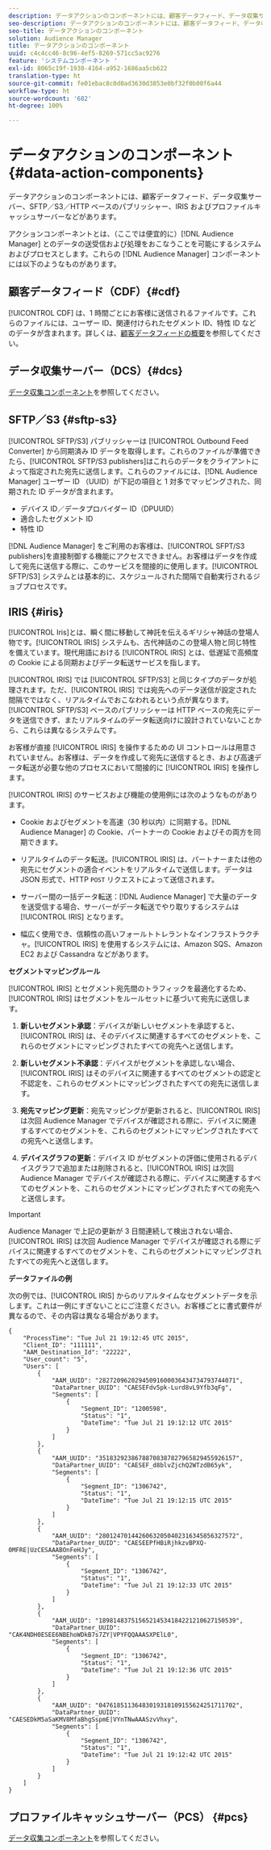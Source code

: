 ```yaml
---
description: データアクションのコンポーネントには、顧客データフィード、データ収集サーバー、SFTP／S3／HTTP ベースのパブリッシャー、IRIS およびプロファイルキャッシュサーバーなどがあります。
seo-description: データアクションのコンポーネントには、顧客データフィード、データ収集サーバー、SFTP／S3／HTTP ベースのパブリッシャー、IRIS およびプロファイルキャッシュサーバーなどがあります。
seo-title: データアクションのコンポーネント
solution: Audience Manager
title: データアクションのコンポーネント
uuid: c4c4cc46-8c96-4ef5-8269-571cc5ac9276
feature: 'システムコンポーネント '
exl-id: 8065c19f-1930-4164-a952-1686aa5cb622
translation-type: ht
source-git-commit: fe01ebac8c0d0ad3630d3853e0bf32f0b00f6a44
workflow-type: ht
source-wordcount: '682'
ht-degree: 100%

---
```


# データアクションのコンポーネント {#data-action-components}

データアクションのコンポーネントには、顧客データフィード、データ収集サーバー、SFTP／S3／HTTP ベースのパブリッシャー、IRIS およびプロファイルキャッシュサーバーなどがあります。

<!-- 

c_compact.xml

 -->

アクションコンポーネントとは、（ここでは便宜的に）[!DNL Audience Manager] とのデータの送受信および処理をおこなうことを可能にするシステムおよびプロセスとします。これらの [!DNL Audience Manager] コンポーネントには以下のようなものがあります。

## 顧客データフィード（CDF）{#cdf}

[!UICONTROL CDF] は、1 時間ごとにお客様に送信されるファイルです。これらのファイルには、ユーザー ID、関連付けられたセグメント ID、特性 ID などのデータが含まれます。詳しくは、[顧客データフィードの概要](../../features/cdf-files.md)を参照してください。

## データ収集サーバー（DCS）{#dcs}

[データ収集コンポーネント](../../reference/system-components/components-data-collection.md)を参照してください。

## SFTP／S3 {#sftp-s3}

[!UICONTROL SFTP/S3] パブリッシャーは [!UICONTROL Outbound Feed Converter] から同期済み ID データを取得します。これらのファイルが準備できたら、[!UICONTROL SFTP/S3 publishers]はこれらのデータをクライアントによって指定された宛先に送信します。これらのファイルには、[!DNL Audience Manager] ユーザー ID （UUID）が下記の項目と 1 対多でマッピングされた、同期された ID データが含まれます。

* デバイス ID／データプロバイダー ID（DPUUID）
* 適合したセグメント ID
* 特性 ID

[!DNL Audience Manager] をご利用のお客様は、[!UICONTROL SFPT/S3 publishers]を直接制御する機能にアクセスできません。お客様はデータを作成して宛先に送信する際に、このサービスを間接的に使用します。[!UICONTROL SFTP/S3] システムとは基本的に、スケジュールされた間隔で自動実行されるジョブプロセスです。

## IRIS {#iris}

[!UICONTROL Iris]とは、瞬く間に移動して神託を伝えるギリシャ神話の登場人物です。[!UICONTROL IRIS] システムも、古代神話のこの登場人物と同じ特性を備えています。現代用語における [!UICONTROL IRIS] とは、低遅延で高頻度の Cookie による同期およびデータ転送サービスを指します。

[!UICONTROL IRIS] では [!UICONTROL SFTP/S3] と同じタイプのデータが処理されます。ただ、[!UICONTROL IRIS] では宛先へのデータ送信が設定された間隔でではなく、リアルタイムでおこなわれるという点が異なります。[!UICONTROL SFTP/S3] ベースのパブリッシャーは HTTP ベースの宛先にデータを送信できず、またリアルタイムのデータ転送向けに設計されていないことから、これらは異なるシステムです。

お客様が直接 [!UICONTROL IRIS] を操作するための UI コントロールは用意されていません。お客様は、データを作成して宛先に送信するとき、および高速データ転送が必要な他のプロセスにおいて間接的に [!UICONTROL IRIS] を操作します。

[!UICONTROL IRIS] のサービスおよび機能の使用例には次のようなものがあります。

* Cookie およびセグメントを高速（30 秒以内）に同期する。[!DNL Audience Manager] の Cookie、パートナーの Cookie およびその両方を同期できます。
* リアルタイムのデータ転送。[!UICONTROL IRIS] は、パートナーまたは他の宛先にセグメントの適合イベントをリアルタイムで送信します。データは JSON 形式で、HTTP `POST` リクエストによって送信されます。

* サーバー間の一括データ転送：[!DNL Audience Manager] で大量のデータを送受信する場合、サーバーがデータ転送でやり取りするシステムは [!UICONTROL IRIS] となります。

* 幅広く使用でき、信頼性の高いフォールトトレラントなインフラストラクチャ。[!UICONTROL IRIS] を使用するシステムには、Amazon SQS、Amazon EC2 および Cassandra などがあります。

**セグメントマッピングルール**

[!UICONTROL IRIS] とセグメント宛先間のトラフィックを最適化するため、[!UICONTROL IRIS] はセグメントをルールセットに基づいて宛先に送信します。

1. **新しいセグメント承認**：デバイスが新しいセグメントを承認すると、[!UICONTROL IRIS] は、そのデバイスに関連するすべてのセグメントを、これらのセグメントにマッピングされたすべての宛先へと送信します。

1. **新しいセグメント不承認**：デバイスがセグメントを承認しない場合、[!UICONTROL IRIS] はそのデバイスに関連するすべてのセグメントの認定と不認定を、これらのセグメントにマッピングされたすべての宛先に送信します。

1. **宛先マッピング更新**：宛先マッピングが更新されると、[!UICONTROL IRIS] は次回 Audience Manager でデバイスが確認される際に、デバイスに関連するすべてのセグメントを、これらのセグメントにマッピングされたすべての宛先へと送信します。

1. **デバイスグラフの更新**：デバイス ID がセグメントの評価に使用されるデバイスグラフで追加または削除されると、[!UICONTROL IRIS] は次回 Audience Manager でデバイスが確認される際に、デバイスに関連するすべてのセグメントを、これらのセグメントにマッピングされたすべての宛先へと送信します。

>[!IMPORTANT]
>
>Audience Manager で上記の更新が 3 日間連続して検出されない場合、[!UICONTROL IRIS] は次回 Audience Manager でデバイスが確認される際にデバイスに関連するすべてのセグメントを、これらのセグメントにマッピングされたすべての宛先へと送信します。

**データファイルの例**

次の例では、[!UICONTROL IRIS] からのリアルタイムなセグメントデータを示します。これは一例にすぎないことにご注意ください。お客様ごとに書式要件が異なるので、その内容は異なる場合があります。

```
{
    "ProcessTime": "Tue Jul 21 19:12:45 UTC 2015",
    "Client_ID": "111111",
    "AAM_Destination_Id": "22222",
    "User_count": "5",
    "Users": [
        {
            "AAM_UUID": "28272096202945091600036434734793744071",
            "DataPartner_UUID": "CAESEFdv5pk-Lurd8vL9Yfb3qFg",
            "Segments": [
                {
                    "Segment_ID": "1200598",
                    "Status": "1",
                    "DateTime": "Tue Jul 21 19:12:12 UTC 2015"
                }
            ]
        },
        {
            "AAM_UUID": "35183292386788708387827965829455926157",
            "DataPartner_UUID": "CAESEF_d8blvZjchQ2WTzdB65yk",
            "Segments": [
                {
                    "Segment_ID": "1306742",
                    "Status": "1",
                    "DateTime": "Tue Jul 21 19:12:15 UTC 2015"
                }
            ]
        },
        {
            "AAM_UUID": "28012470144260632050402316345856327572",
            "DataPartner_UUID": "CAESEEPfHBiRjhkzvBPXQ-0MFRE|UzCESAAABOnFeHJy",
            "Segments": [
                {
                    "Segment_ID": "1306742",
                    "Status": "1",
                    "DateTime": "Tue Jul 21 19:12:33 UTC 2015"
                }
            ]
        },
        {
            "AAM_UUID": "18981483751565214534184221210627150539",
            "DataPartner_UUID": "CAK4NDH0ESEE6NBEhoWDkB7s7ZY|VPYFQQAAASXPElL0",
            "Segments": [
                {
                    "Segment_ID": "1306742",
                    "Status": "1",
                    "DateTime": "Tue Jul 21 19:12:36 UTC 2015"
                }
            ]
        },
        {
            "AAM_UUID": "04761851136483019318109155624251711702",
            "DataPartner_UUID": "CAESEDkM5aSaKMV8MfaBhgSspmE|VYnTNwAAASzvVhxy",
            "Segments": [
                {
                    "Segment_ID": "1306742",
                    "Status": "1",
                    "DateTime": "Tue Jul 21 19:12:42 UTC 2015"
                }
            ]
        }
    ]
}
```

## プロファイルキャッシュサーバー（PCS） {#pcs}

[データ収集コンポーネント](../../reference/system-components/components-data-collection.md)を参照してください。
